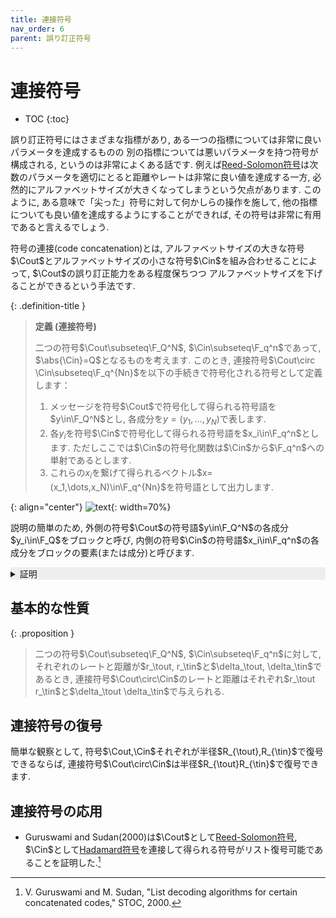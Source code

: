 ```yaml
---
title: 連接符号
nav_order: 6
parent: 誤り訂正符号
---
```


# 連接符号

* TOC
{:toc}

誤り訂正符号にはさまざまな指標があり, ある一つの指標については非常に良いパラメータを達成するものの
別の指標については悪いパラメータを持つ符号が構成される, というのは非常によくある話です.
例えば[Reed-Solomon符号]({{site.baseurl}}/docs/error-correcting_code/Reed-Solomon)は次数のパラメータを適切にとると距離やレートは非常に良い値を達成する一方,
必然的にアルファベットサイズが大きくなってしまうという欠点があります.
このように, ある意味で「尖った」符号に対して何かしらの操作を施して, 他の指標についても良い値を達成するようにすることができれば, その符号は非常に有用であると言えるでしょう.

符号の連接(code concatenation)とは, アルファベットサイズの大きな符号$\Cout$とアルファベットサイズの小さな符号$\Cin$を組み合わせることによって, $\Cout$の誤り訂正能力をある程度保ちつつ
アルファベットサイズを下げることができるという手法です.

{: .definition-title }
> **定義 (連接符号)**
>
> 二つの符号$\Cout\subseteq\F_Q^N$, $\Cin\subseteq\F_q^n$であって, $\abs{\Cin}=Q$となるものを考えます. 
> このとき, 連接符号$\Cout\circ \Cin\subseteq\F_q^{Nn}$を以下の手続きで符号化される符号として定義します：
> 1. メッセージを符号$\Cout$で符号化して得られる符号語を$y\in\F_Q^N$とし, 各成分を$y=(y_1,\dots,y_N)$で表します. 
> 2. 各$y_i$を符号$\Cin$で符号化して得られる符号語を$x_i\in\F_q^n$とします. ただしここでは$\Cin$の符号化関数は$\Cin$から$\F_q^n$への単射であるとします.
> 3. これらの$x_i$を繋げて得られるベクトル$x=(x_1,\dots,x_N)\in\F_q^{Nn}$を符号語として出力します. 

{: align="center"}
![text]({{site.baseurl}}/docs/error-correcting_code/images/concatenate.svg){: width=70%}

説明の簡単のため, 外側の符号$\Cout$の符号語$y\in\F_Q^N$の各成分$y_i\in\F_Q$をブロックと呼び,
内側の符号$\Cin$の符号語$x_i\in\F_q^n$の各成分をブロックの要素(または成分)と呼びます.

<details markdown="1" style="background-color: #eee;">
<summary style="display: list-item">証明</summary>
  まずはレートについて考えます.
  直感的には外側の符号$\Cout$は長さを$r_\tout$倍し, それぞれのブロック長は内側の符号$\Cin$によって長さが$r_\tin$倍されるため, 全体では文字列長は$r_\tout r_\tin$倍されるためレートが$r_\tout r_\tin$となります. 以下ではこの議論をフォーマルに示しています.
  外側の符号$\Cout$のレートが$r_\tout$なので, 元のメッセージ長は$r_\tout N$となるため, 
  ありうるメッセージの全体を$\Omega$とすると, $\abs{\Omega}=Q^{r_\tout N}$です.
  また, 内側の符号$\Cout$の符号化関数は$\Cout$から$\F_q^n$への単射であるため, そのレートは$r_{\tin} = \frac{\log_q Q}{n}$で表せます.
  従って連接符号の符号化関数$\Omega\to\F_q^{nN}$のレートは

  $$
    \begin{align*}
      \frac{\log_q \abs{\Omega}}{nN} &= \frac{\log_q Q^{r_\tout N}}{nN} = \frac{r_\tout N \log_q Q}{nN} = r_\tout r_{\tin}
    \end{align*}
  $$
  
  となります.

  次に連接符号$\Cout\circ\Cin$の距離を考えるために, 非ゼロの符号語$x\in\Cout\circ\Cin\setminus\set{0}$の非ゼロ成分の個数を考えます.
  外側の符号$\Cout$の符号語は少なくとも$\delta_\tout N$個の非ゼロのブロックを持ちます.
  これらの非ゼロブロックのそれぞれを内側の符号$\Cout$で符号化すると, それぞれのブロックの非ゼロ成分の個数は少なくとも$\delta_\tin n$個となります.
  従って, 連接符号$\Cout\circ\Cin$の非ゼロ成分の個数は少なくとも$\delta_\tout N \delta_\tin n$個となるため,
  連接符号$\Cout\circ\Cin$の距離は$\delta_\tout \delta_\tin$となります.

</details>

## 基本的な性質

{: .proposition }
> 二つの符号$\Cout\subseteq\F_Q^N$, $\Cin\subseteq\F_q^n$に対して, それぞれのレートと距離が$r_\tout, r_\tin$と$\delta_\tout, \delta_\tin$であるとき, 連接符号$\Cout\circ\Cin$のレートと距離はそれぞれ$r_\tout r_\tin$と$\delta_\tout \delta_\tin$で与えられる.

## 連接符号の復号

簡単な観察として, 符号$\Cout,\Cin$それぞれが半径$R_{\tout},R_{\tin}$で復号できるならば, 連接符号$\Cout\circ\Cin$は半径$R_{\tout}R_{\tin}$で復号できます.


## 連接符号の応用

- Guruswami and Sudan(2000)は$\Cout$として[Reed-Solomon符号]({{site.baseurl}}/docs/error-correcting_code/Reed-Solomon), $\Cin$として[Hadamard符号]({{site.baseurl}}/docs/error-correcting_code/Hadamrd)を連接して得られる符号がリスト復号可能であることを証明した.[^GS00]


[^GS00]: V. Guruswami and M. Sudan, "List decoding algorithms for certain concatenated codes," STOC, 2000.


